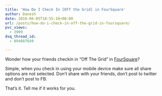 ```yaml
---
title: 'How Do I Check In [Off the Grid] in FourSquare'
author: Danesh
date: 2010-06-05T18:55:10+00:00
url: /posts/how-do-i-check-in-off-the-grid-in-foursquare/
pvc_views:
  - 3909
dsq_thread_id:
  - 894607649

---
```

Wonder how your friends checkin in &#8220;Off The Grid&#8221; in [FourSquare][1]?

Simple, when you check in using your mobile device make sure all share options are not selected. Don&#8217;t share with your friends, don&#8217;t post to twitter and don&#8217;t post to FB.

That&#8217;s it. Tell me if it works for you.

 [1]: http://foursquare.com/